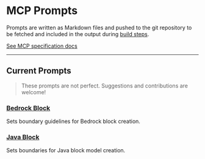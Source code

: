 # MCP Prompts

Prompts are written as Markdown files and pushed to the git repository to be fetched and included in the output during [build steps](../macros/readPrompt.ts).

[See MCP specification docs](https://modelcontextprotocol.io/specification/2025-06-18/server/prompts)

---

## Current Prompts

> These prompts are not perfect. Suggestions and contributions are welcome!

### [Bedrock Block](../prompts/bedrock_block.md)

Sets boundary guidelines for Bedrock block creation.

### [Java Block](../prompts/java_block.md)

Sets boundaries for Java block model creation.